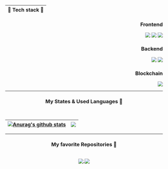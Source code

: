 
<div>
  

  
</div>

<div align="right">
  
 
  | :wrench: Tech stack :hammer:  |
  |-----|
### Frontend
  
<img src="https://img.shields.io/badge/JavaScript-F7DF1E?style=for-the-badge&logo=javascript&logoColor=black"/></a>
<img src="https://img.shields.io/badge/CSS-1572B6?style=for-the-badge&logo=CSS3&logoColor=black"/></a>
<img src="https://img.shields.io/badge/React-61DAFB?style=for-the-badge&logo=React&logoColor=black"/></a>

</div>


<div align="right">
  
### Backend  
<img src="https://img.shields.io/badge/Node.js-339933?style=for-the-badge&logo=Node.js&logoColor=black"/></a>
<img src="https://img.shields.io/badge/MySQL-4479A1?style=for-the-badge&logo=MySQL&logoColor=black"/></a>

</div>


<div align="right">
  
### Blockchain  
<img src="https://img.shields.io/badge/Solidity-363636?style=for-the-badge&logo=Solidity&logoColor=black"/></a>

</div>



----

<div align ="center">

  ###  My States & Used Languages :eyes: 
  <br />

  
| <a href="https://github.com/anuraghazra/github-readme-stats"><img align="center" src="https://github-readme-stats.vercel.app/api?username=NonamedBread&show_icons=true&include_all_commits=true&theme=buefy&hide_border=true" alt="Anurag's github stats" /></a> | <a href="https://github.com/NonamedBread/github-readme-stats"><img align="center" src="https://github-readme-stats.vercel.app/api/top-langs/?username=NonamedBread&layout=compact&theme=buefy&hide_border=true" /></a> |
| ------------- | ------------- |

</div>

----


<div align ="center">
  
  
  ###  My favorite Repositories :footprints:  
  
  <br />

<a href="https://github.com/codestates/BEB_02_pirea">
  <img align="center" src="https://github-readme-stats.vercel.app/api/pin/?username=codestates&repo=BEB_02_pirea&theme=buefy" />
</a>
<a href="https://github.com/codestates/beb-02-hypebear">
  <img align="center" src="https://github-readme-stats.vercel.app/api/pin/?username=codestates&repo=beb-02-hypebear&theme=buefy" />
</a>

</div>

<br />

